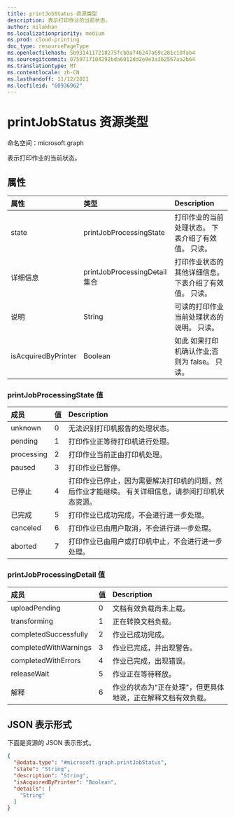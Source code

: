 ```yaml
---
title: printJobStatus 资源类型
description: 表示打印作业的当前状态。
author: nilakhan
ms.localizationpriority: medium
ms.prod: cloud-printing
doc_type: resourcePageType
ms.openlocfilehash: 5b9314117218275fcb0a746247a69c281c10fab4
ms.sourcegitcommit: 0759717104292bda6012dd2e9e3a362567aa2b64
ms.translationtype: MT
ms.contentlocale: zh-CN
ms.lasthandoff: 11/12/2021
ms.locfileid: "60936962"
---
```

# <a name="printjobstatus-resource-type"></a>printJobStatus 资源类型

命名空间：microsoft.graph

表示打印作业的当前状态。

## <a name="properties"></a>属性
|属性|类型|Description|
|:---|:---|:---|
|state|printJobProcessingState|打印作业的当前处理状态。 下表介绍了有效值。 只读。|
|详细信息|printJobProcessingDetail 集合|打印作业状态的其他详细信息。 下表介绍了有效值。 只读。|
|说明|String|可读的打印作业当前处理状态的说明。 只读。|
|isAcquiredByPrinter|Boolean|如此 如果打印机确认作业;否则为 false。 只读。|

### <a name="printjobprocessingstate-values"></a>printJobProcessingState 值

|成员|值|Description|
|:---|:---|:---|
|unknown|0|无法识别打印机报告的处理状态。|
|pending|1|打印作业正等待打印机进行处理。|
|processing|2|打印作业当前正由打印机处理。|
|paused|3|打印作业已暂停。|
|已停止|4|打印作业已停止，因为需要解决打印机的问题，然后作业才能继续。 有关详细信息，请参阅打印机状态资源。|
|已完成|5|打印作业已成功完成，不会进行进一步处理。|
|canceled|6 |打印作业已由用户取消，不会进行进一步处理。|
|aborted|7 |打印作业已由用户或打印机中止，不会进行进一步处理。|

### <a name="printjobprocessingdetail-values"></a>printJobProcessingDetail 值

|成员|值|Description|
|:---|:---|:---|
|uploadPending|0|文档有效负载尚未上载。|
|transforming|1|正在转换文档负载。|
|completedSuccessfully|2|作业已成功完成。|
|completedWithWarnings|3|作业已完成，并出现警告。|
|completedWithErrors|4|作业已完成，出现错误。|
|releaseWait|5|作业正在等待释放。|
|解释|6 |作业的状态为"正在处理"，但更具体地说，正在解释文档有效负载。|

## <a name="json-representation"></a>JSON 表示形式
下面是资源的 JSON 表示形式。
<!-- {
  "blockType": "resource",
  "@odata.type": "microsoft.graph.printJobStatus"
}
-->
``` json
{
  "@odata.type": "#microsoft.graph.printJobStatus",
  "state": "String",
  "description": "String",
  "isAcquiredByPrinter": "Boolean",
  "details": [
    "String"
  ]
}
```

